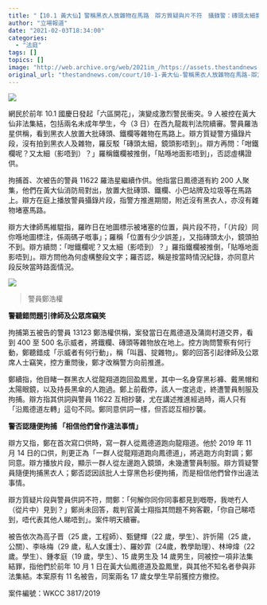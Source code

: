 ```yaml
---
title: "【10.1 黃大仙】警稱黑衣人放雜物在馬路　辯方質疑與片不符　攝錄警：磚頭太細影唔到"
author: "立場報道"
date: "2021-02-03T18:34:00"
categories:
  - "法庭"
tags: []
topics: []
image: "http://web.archive.org/web/2021im_/https://assets.thestandnews.com/media/photos/20210203-1120copy_EIVq1_r2BYQIY.png"
original_url: "thestandnews.com/court/10-1-黃大仙-警稱黑衣人放雜物在馬路-辯方質疑與片不符-攝錄警-磚頭太細影唔到"
---
```

![](http://web.archive.org/web/2021im_/https://assets.thestandnews.com/media/photos/20210203-1120copy_EIVq1_r2BYQIY.png)

網民於前年 10.1 國慶日發起「六區開花」，演變成激烈警民衝突。9 人被控在黃大仙非法集結，包括兩名未成年學生，今（3 日）在西九龍裁判法院續審。警員羅浩星供稱，看到黑衣人放置大批磚頭、鐵欄等雜物在馬路上。辯方質疑警方攝錄片段，沒有拍到黑衣人及雜物，羅反駁「磚頭太細，鏡頭影唔到」。辯方再問：「咁鐵欄呢？又太細（影唔到）？」羅稱鐵欄被推倒，「貼喺地面影唔到」，否認虛構證供。

拘捕首、次被告的警員 11622 羅浩星繼續作供。他指當日鳳德道有約 200 人聚集，他們在黃大仙消防局對出，放置大批磚頭、鐵欄、小巴站牌及垃圾等在馬路上。辯方在庭上播放警員攝錄片段，指警方推進期間，附近沒有黑衣人，亦沒有雜物堵塞馬路。

辯方大律師馬維騉指，羅昨日在地圖標示被堵塞的位置，與片段不符，「（片段）同你喺地圖標注，係兩碼子嘅事」；羅稱「位置有少少誤差」，又指磚頭太小，鏡頭拍不到。辯方續問：「咁鐵欄呢？又太細（影唔到）？」羅指鐵欄被推倒，「貼喺地面影唔到」。辯方問他為何虛構整段文字；羅否認，稱是按當時情況紀錄，亦同意片段反映當時路面情況。

![](http://web.archive.org/web/2021im_/https://assets.thestandnews.com/media/photos/144326008_4314442621904651_6249854309352885823_o20copy_93JPo_MUyqVU2.png)
> 警員鄭浩權

**警聽錯問題引律師及公眾席竊笑**

拘捕第五被告的警員 13123 鄭浩權供稱，案發當日在鳳德道及蒲崗村道交界，看到 400 至 500 名示威者，將鐵欄、磚頭等雜物放在地上。控方詢問警察有何行動，鄭聽錯成「示威者有何行動」，稱「叫囂、掟雜物」。鄭的回答引起律師及公眾席人士竊笑，控方重問後，鄭才改稱警方向前推進。

鄭續指，他目睹一群黑衣人從龍翔道跑回盈鳳里，其中一名身穿黑衫褲、戴黑帽和太陽眼鏡，以及持長黑傘的人跑過。鄭上前截停，該人一度逃走，終遭警員制服及拘捕。辯方指其供詞與警員 11622 互相抄襲，尤在講述推進經過時，兩人只有「沿鳳德道左轉」這句不同。鄭同意供詞一樣，但否認互相抄襲。

**警否認隨便拘捕 「相信他們曾作違法事情」**

辯方又指，鄭在首次寫口供時，寫一群人從鳳德道跑向龍翔道。他於 2019 年 11 月 14 日的口供，則更正為「一群人從龍翔道跑向鳳德道」，將逃跑方向對調；鄭同意。辯方播放片段，顯示一群人從左邊跑入鏡頭，未幾遭警員制服。辯方質疑警員隨便拘捕黑衣人；鄭否認因該批人士穿黑色衫便拘捕，而是相信他們曾作出違法事情。

辯方質疑片段與警員供詞不符，問鄭：「何解你同你同事都見到嘅嘢，我哋冇人（從片中）見到？」鄭尚未回答，裁判官黃士翔指其問題不夠客觀，「你自己睇唔到，唔代表其他人睇唔到」。案件明天續審。

被告依次為高子晋（25 歲，工程師）、甄健輝（22 歲，學生）、許忻陽（25 歲，公關）、李咏梅（29 歲，私人女護士）、羅妙霏（24歲，教學助理）、林坤煒（22 歲。學生）、鍾孝庭（19 歲，學生）、15 歲男生及 14 歲男生，同被控一項非法集結罪，指他們於前年 10 月 1 日在黃大仙鳳德道及盈鳳里，與其他不知名者參與非法集結。本案原有 11 名被告，同案兩名 17 歲女學生早前獲控方撤控。

案件編號：WKCC 3817/2019